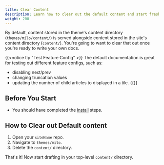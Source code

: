 ```yaml
---
title: Clear Content
description: Learn how to clear out the default content and start fresh.
weight: 200
---
```


By default, content stored in the theme's content directory (`themes/milo/content/`)  is served alongside content stored in the site's content directory (`content/`). You're  going to want to clear that out once you're ready to write your own docs.

{{<notice tip "Test Feature Config" >}}
The default documentation is great for testing out different feature configs, such as: 
- disabling next/prev
- changing truncation values
- updating the number of child articles to displayed in a tile. 
{{</notice>}}

## Before You Start 

- You should have completed the [install](/get-started/install) steps. 

## How to Clear out Default content 

1. Open your `siteName` repo.
2. Navigate to `themes/milo`.
3. Delete the `content/` directory.

That's it! Now start drafting in your top-level `content/` directory. 